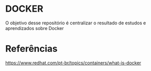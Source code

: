 # DOCKER
O objetivo desse repositório é centralizar o resultado de estudos e aprendizados sobre Docker

# Referências
https://www.redhat.com/pt-br/topics/containers/what-is-docker
